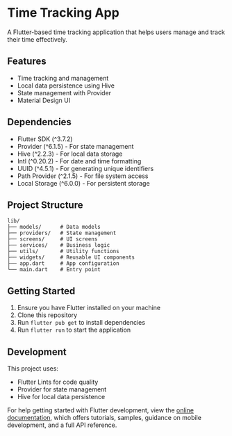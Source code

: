 # Time Tracking App

A Flutter-based time tracking application that helps users manage and track their time effectively.

## Features

- Time tracking and management
- Local data persistence using Hive
- State management with Provider
- Material Design UI

## Dependencies

- Flutter SDK (^3.7.2)
- Provider (^6.1.5) - For state management
- Hive (^2.2.3) - For local data storage
- Intl (^0.20.2) - For date and time formatting
- UUID (^4.5.1) - For generating unique identifiers
- Path Provider (^2.1.5) - For file system access
- Local Storage (^6.0.0) - For persistent storage

## Project Structure

```
lib/
├── models/      # Data models
├── providers/   # State management
├── screens/     # UI screens
├── services/    # Business logic
├── utils/       # Utility functions
├── widgets/     # Reusable UI components
├── app.dart     # App configuration
└── main.dart    # Entry point
```

## Getting Started

1. Ensure you have Flutter installed on your machine
2. Clone this repository
3. Run `flutter pub get` to install dependencies
4. Run `flutter run` to start the application

## Development

This project uses:
- Flutter Lints for code quality
- Provider for state management
- Hive for local data persistence

For help getting started with Flutter development, view the
[online documentation](https://docs.flutter.dev/), which offers tutorials,
samples, guidance on mobile development, and a full API reference.
